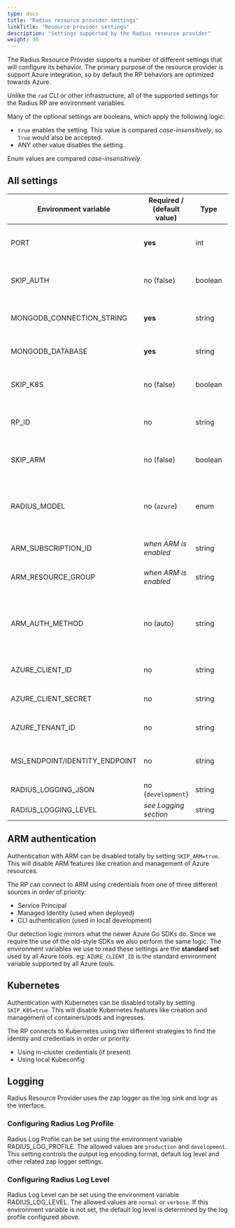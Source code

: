 ```yaml
---
type: docs
title: "Radius resource provider settings"
linkTitle: "Resource provider settings"
description: "Settings supported by the Radius resource provider"
weight: 30
---
```


The Radius Resource Provider supports a number of different settings that will configure its behavior. The primary purpose of the resource provider is support Azure integration, so by default the RP behaviors are optimized towards Azure.

Unlike the `rad` CLI or other infrastructure, all of the supported settings for the Radius RP are environment variables.

Many of the optional settings are booleans, which apply the following logic:

- `true` enables the setting. This value is compared *case-insensitively*, so `True` would also be accepted.
- ANY other value disables the setting. 

Enum values are compared *case-insensitively*.

## All settings

| Environment variable           | Required / (default value) | Type    | Description                                                                                                                                  |
| ------------------------------ | -------------------------- | ------- | -------------------------------------------------------------------------------------------------------------------------------------------- |
| PORT                           | **yes**                    | int     | Configures the HTTP listening port of the RP. Must be a valid port number.                                                                   |
| SKIP_AUTH                      | no (false)                 | boolean | Optionally skip authentication checks for inbound HTTP requests to the RP.                                                                   |
| MONGODB_CONNECTION_STRING      | **yes**                    | string  | Configures the connection string of the MongoDB database used to store resources.                                                            |
| MONGODB_DATABASE               | **yes**                    | string  | Configures the name of the MongoDB database used to store resources.                                                                         |
| SKIP_K8S                       | no (false)                 | boolean | Optionally skip connecting to Kubernetes. This means that Kubernetes resources will not be supported.   
| RP_ID                          | no                         | string | Optionally specify a unique identifier for the RP instance which will be used for logging.
| SKIP_ARM                       | no (false)                 | boolean | Optionally skip connecting to ARM. This means that Azure resources will not be supported.                                                    |
| RADIUS_MODEL                   | no (`azure`)               | enum    | Configures the application model to use. This defines the set of support components and output resources. Supported values: `azure`, `k8s`.  |
| ARM_SUBSCRIPTION_ID            | *when ARM is enabled*      | string  | Configures the subscription id used for ARM operations.                                                                                      |
| ARM_RESOURCE_GROUP             | *when ARM is enabled*      | string  | Configures the resource group used for ARM operations.                                                                                       |
| ARM_AUTH_METHOD                | no (auto)                  | string  | Configures explicitly which type of credentials the RP will use for ARM (Managed,ServicePrincipal, Cli). By default the RP will autodetect the credential type |
| AZURE_CLIENT_ID                | no                         | string  | Configures the client id of a service principal for ARM authentication.                                                                      |
| AZURE_CLIENT_SECRET            | no                         | string  | Configures the client secret of a service principal for ARM authentication.                                                                  |
| AZURE_TENANT_ID                | no                         | string  | Configures the AAD tenant of a service principal for ARM authentication.                                                                     |
| MSI_ENDPOINT/IDENTITY_ENDPOINT | no                         | string  | Used to detect whether the RP should use managed identity for ARM authentication.                                                            |
| RADIUS_LOGGING_JSON                 | no (`development`)   | string  | Configures the log profile for Radius |
| RADIUS_LOGGING_LEVEL                   | *see Logging section*   | string  | Configures the log level for Radius |

## ARM authentication

Authentication with ARM can be disabled totally by setting `SKIP_ARM=true`. This will disable ARM features like creation and management of Azure resources.

The RP can connect to ARM using credentials from one of three different sources in order of priority:

- Service Principal
- Managed Identity (used when deployed)
- CLI authentication (used in local development)

Our detection logic mirrors what the newer Azure Go SDKs do. Since we require the use of the old-style SDKs we also perform the same logic. The environment variables we use to read these settings are the **standard set** used by all Azure tools. eg: `AZURE_CLIENT_ID` is the standard environment variable supported by all Azure tools. 

## Kubernetes

Authentication with Kubernetes can be disabled totally by setting `SKIP_K8S=true`. This will disable Kubernetes features like creation and management of containers/pods and ingresses.

The RP connects to Kubernetes using two different strategies to find the identity and credentials in order or priority:

- Using in-cluster credentials (if present)
- Using local Kubeconfig

## Logging

Radius Resource Provider uses the zap logger as the log sink and logr as the interface.

### Configuring Radius Log Profile
Radius Log Profile can be set using the environment variable RADIUS_LOG_PROFILE. The allowed values are `production` and `development`. This setting controls the output log encoding format, default log level and other related zap logger settings.

### Configuring Radius Log Level
Radius Log Level can be set using the environment variable RADIUS_LOG_LEVEL. The allowed values are `normal` or `verbose`. If this environment variable is not set, the default log level is determined by the log profile configured above.
